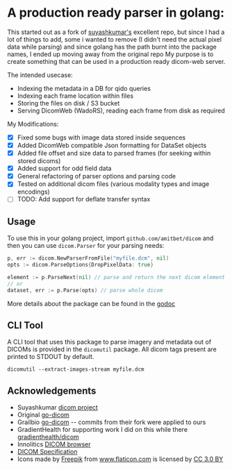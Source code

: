 
# A production ready parser in golang:
This started out as a fork of [suyashkumar's](https://github.com/suyashkumar/dicom) excellent repo, 
but since I had a lot of things to add, some i wanted to remove (I didn't need the actual pixel data while parsing) 
and since golang has the path burnt into the package names, I ended up moving away from the original repo
My purpose is to create something that can be used in a production ready dicom-web server.

The intended usecase:
* Indexing the metadata in a DB for qido queries 
* Indexing each frame location within files
* Storing the files on disk / S3 bucket
* Serving DicomWeb (WadoRS), reading each frame from disk as required

My Modifications:
- [x] Fixed some bugs with image data stored inside sequences
- [x] Added DicomWeb compatible Json formatting for DataSet objects
- [x] Added file offset and size data to parsed frames (for seeking within stored dicoms)
- [x] Added support for odd field data
- [x] General refactoring of parser options and parsing code
- [x] Tested on additional dicom files (various modality types and image encodings)
- [ ] TODO: Add support for deflate transfer syntax

## Usage
To use this in your golang project, import `github.com/amitbet/dicom` and then you can use `dicom.Parser` for your parsing needs:
```go 
p, err := dicom.NewParserFromFile("myfile.dcm", nil)
opts := dicom.ParseOptions{DropPixelData: true}

element := p.ParseNext(nil) // parse and return the next dicom element
// or
dataset, err := p.Parse(opts) // parse whole dicom
```
More details about the package can be found in the [godoc](https://godoc.org/github.com/amitbet/dicom)

## CLI Tool
A CLI tool that uses this package to parse imagery and metadata out of DICOMs is provided in the `dicomutil` package. All dicom tags present are printed to STDOUT by default. 

```
dicomutil --extract-images-stream myfile.dcm
```

## Acknowledgements
* Suyashkumar [dicom project](https://github.com/suyashkumar/dicom)
* Original [go-dicom](https://github.com/gillesdemey/go-dicom)
* Grailbio [go-dicom](https://github.com/grailbio/go-dicom) -- commits from their fork were applied to ours
* GradientHealth for supporting work I did on this while there [gradienthealth/dicom](https://github.com/gradienthealth/dicom)
* Innolitics [DICOM browser](https://dicom.innolitics.com/ciods)
* [DICOM Specification](http://dicom.nema.org/medical/dicom/current/output/pdf/part05.pdf)
* <div>Icons made by <a href="https://www.freepik.com/?__hstc=57440181.48e262e7f01bcb2b41259e2e5a8103b3.1557697512782.1557697512782.1557697512782.1&__hssc=57440181.4.1557697512783&__hsfp=2768524783" title="Freepik">Freepik</a> from <a href="https://www.flaticon.com/" 			    title="Flaticon">www.flaticon.com</a> is licensed by <a href="http://creativecommons.org/licenses/by/3.0/" 			    title="Creative Commons BY 3.0" target="_blank">CC 3.0 BY</a></div>
